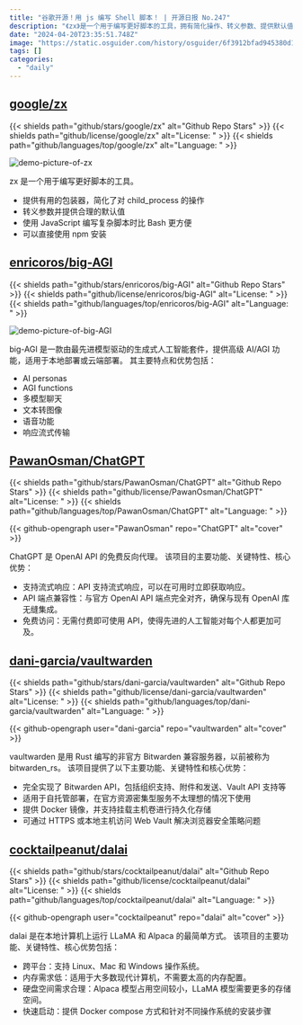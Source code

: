 ```yaml
---
title: "谷歌开源！用 js 编写 Shell 脚本！ | 开源日报 No.247"
description: "《zx》是一个用于编写更好脚本的工具，拥有简化操作、转义参数、提供默认值的功能，比起 Bash 更方便，可以直接使用 npm 安装，是编写复杂脚本的好帮手。赶快尝试使用《zx》提升你的脚本编写体验吧！"
date: "2024-04-20T23:35:51.748Z"
image: "https://static.osguider.com/history/osguider/6f3912bfad945380d107a13a6cc7e633.png"
tags: []
categories:
  - "daily"
---
```


## [google/zx](https://github.com/google/zx)

{{< shields path="github/stars/google/zx" alt="Github Repo Stars" >}} {{< shields path="github/license/google/zx" alt="License: " >}} {{< shields path="github/languages/top/google/zx" alt="Language: " >}}

![demo-picture-of-zx](https://static.osguider.com/history/2024/600622f00da76868603cdd4bb31e4ebe.png)

zx 是一个用于编写更好脚本的工具。

- 提供有用的包装器，简化了对 child_process 的操作
- 转义参数并提供合理的默认值
- 使用 JavaScript 编写复杂脚本时比 Bash 更方便
- 可以直接使用 npm 安装
  
## [enricoros/big-AGI](https://github.com/enricoros/big-AGI)

{{< shields path="github/stars/enricoros/big-AGI" alt="Github Repo Stars" >}} {{< shields path="github/license/enricoros/big-AGI" alt="License: " >}} {{< shields path="github/languages/top/enricoros/big-AGI" alt="Language: " >}}

![demo-picture-of-big-AGI](https://static.osguider.com/subject/github/enricoros/big-AGI/3f5efa3ecf865af7e17d50fb77846dc1.png)

big-AGI 是一款由最先进模型驱动的生成式人工智能套件，提供高级 AI/AGI 功能，适用于本地部署或云端部署。
其主要特点和优势包括：

- AI personas
- AGI functions
- 多模型聊天
- 文本转图像
- 语音功能
- 响应流式传输
  
## [PawanOsman/ChatGPT](https://github.com/PawanOsman/ChatGPT)

{{< shields path="github/stars/PawanOsman/ChatGPT" alt="Github Repo Stars" >}} {{< shields path="github/license/PawanOsman/ChatGPT" alt="License: " >}} {{< shields path="github/languages/top/PawanOsman/ChatGPT" alt="Language: " >}}

{{< github-opengraph user="PawanOsman" repo="ChatGPT" alt="cover" >}}

ChatGPT 是 OpenAI API 的免费反向代理。
该项目的主要功能、关键特性、核心优势：

- 支持流式响应：API 支持流式响应，可以在可用时立即获取响应。
- API 端点兼容性：与官方 OpenAI API 端点完全对齐，确保与现有 OpenAI 库无缝集成。
- 免费访问：无需付费即可使用 API，使得先进的人工智能对每个人都更加可及。
  
## [dani-garcia/vaultwarden](https://github.com/dani-garcia/vaultwarden)

{{< shields path="github/stars/dani-garcia/vaultwarden" alt="Github Repo Stars" >}} {{< shields path="github/license/dani-garcia/vaultwarden" alt="License: " >}} {{< shields path="github/languages/top/dani-garcia/vaultwarden" alt="Language: " >}}

{{< github-opengraph user="dani-garcia" repo="vaultwarden" alt="cover" >}}

vaultwarden 是用 Rust 编写的非官方 Bitwarden 兼容服务器，以前被称为 bitwarden_rs。
该项目提供了以下主要功能、关键特性和核心优势：

- 完全实现了 Bitwarden API，包括组织支持、附件和发送、Vault API 支持等
- 适用于自托管部署，在官方资源密集型服务不太理想的情况下使用
- 提供 Docker 镜像，并支持挂载主机卷进行持久化存储
- 可通过 HTTPS 或本地主机访问 Web Vault 解决浏览器安全策略问题
  
## [cocktailpeanut/dalai](https://github.com/cocktailpeanut/dalai)

{{< shields path="github/stars/cocktailpeanut/dalai" alt="Github Repo Stars" >}} {{< shields path="github/license/cocktailpeanut/dalai" alt="License: " >}} {{< shields path="github/languages/top/cocktailpeanut/dalai" alt="Language: " >}}

{{< github-opengraph user="cocktailpeanut" repo="dalai" alt="cover" >}}

dalai 是在本地计算机上运行 LLaMA 和 Alpaca 的最简单方式。
该项目的主要功能、关键特性、核心优势包括：

- 跨平台：支持 Linux、Mac 和 Windows 操作系统。
- 内存需求低：适用于大多数现代计算机，不需要太高的内存配置。
- 硬盘空间需求合理：Alpaca 模型占用空间较小，LLaMA 模型需要更多的存储空间。
- 快速启动：提供 Docker compose 方式和针对不同操作系统的安装步骤
  
